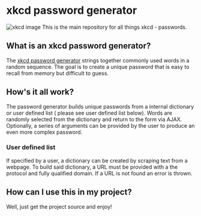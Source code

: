 # xkcd password generator
![xkcd image](https://github.com/harrisonde/xkcd-password-generator/blob/master/images/comic.png "xkcd")
This is the main repository for all things xkcd - passwords. 

## What is an xkcd password generator?
The [xkcd password generator](http://xkcd.com/936/) strings together commonly used words in a random sequence. The goal is to create a unique password that is easy to recall from memory but difficult to guess.

## How's it all work?
The password generator builds unique passwords from a internal dictionary or user defined list ( please see user defined list below). Words are randomly selected from the dictionary and return to the form via AJAX. Optionally, a series of arguments can be provided by the user to produce an even more complex password. 

### User defined list
If specified by a user, a dictionary can be created by scraping text from a webpage. To build said dictionary, a URL must be provided with a the protocol and fully qualified domain. If  a URL is not found an error is thrown.

## How can I use this in my project?
Well, just get the project source and enjoy! 